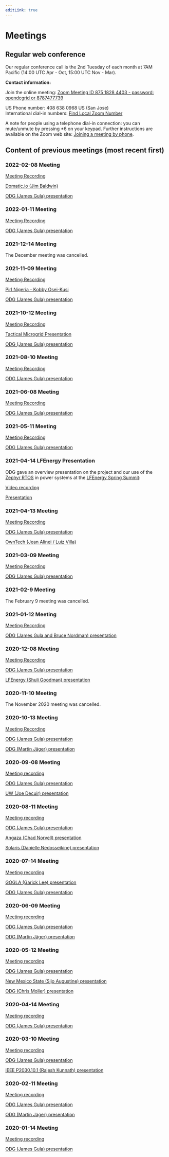 ```yaml
---
editLink: true
---
```


# Meetings

## Regular web conference

Our regular conference call is the 2nd Tuesday of each month at 7AM Pacific (14:00 UTC Apr - Oct, 15:00 UTC Nov - Mar).

**Contact information:**

Join the online meeting: [Zoom Meeting ID 875 1828 4403 - password: opendcgrid or 8787477739](https://us02web.zoom.us/j/87518284403?pwd=azl6dENVcDNCYTZFcDQvYXQzZGIrUT09)

US Phone number: 408 638 0968 US (San Jose)  
International dial-in numbers: [Find Local Zoom Number](https://us02web.zoom.us/u/kcufc3bAu6)

A note for people using a telephone dial-in connection: you can mute/unmute by pressing \*6 on your keypad.
Further instructions are available on the Zoom web site:
[Joining a meeting by phone](https://support.zoom.us/hc/en-us/articles/201362663-Joining-a-meeting-by-phone).

## Content of previous meetings (most recent first)

### 2022-02-08 Meeting

[Meeting Recording](https://www.dropbox.com/s/w0rznet9tli9gjw/GMT20220208-150236_Recording_2560x1440.mp4?dl=0)

[Domatic.io (Jim Baldwin)](./MeetingMaterials/20220208DomaticPresentation.pdf)

[ODG (James Gula) presentation](./MeetingMaterials/20220208ODGMeetingRev01.pdf) 

### 2022-01-11 Meeting

[Meeting Recording](https://www.dropbox.com/s/vp7vke9vk2rkns6/GMT20220111-150301_Recording_2560x1440.mp4?dl=0)

[ODG (James Gula) presentation](./MeetingMaterials/20220111ODGMeetingRev01.pdf) 

### 2021-12-14 Meeting

The December meeting was cancelled.

### 2021-11-09 Meeting

[Meeting Recording](https://www.dropbox.com/s/6cflhwjkdv9l0zr/GMT20211109-150259_Recording_2560x1440.mp4?dl=0)

[Pirl Nigeria - Kobby Osei-Kusi](./MeetingMaterials/20211109Osei-KusiNigeria.pdf)

[ODG (James Gula) presentation](./MeetingMaterials/20211109ODGMeetingRev02.pdf) 

### 2021-10-12 Meeting

[Meeting Recording](https://www.dropbox.com/s/1y2ovkic9gr1jna/GMT20211012-140122_Recording_2560x1440.mp4?dl=0)

[Tactical Microgrid Presentation](./MeetingMaterials/20211012TMS.pdf)

[ODG (James Gula) presentation](./MeetingMaterials/20211012ODGMeetingRev02.pdf)

### 2021-08-10 Meeting

[Meeting Recording](https://www.dropbox.com/s/n5pvqhjojrm7y1f/GMT20210810-140114_Recording_2560x1440.mp4?dl=0)

[ODG (James Gula) presentation](./MeetingMaterials/20210810ODGMeetingRev01.pdf)

### 2021-06-08 Meeting

[Meeting Recording](https://www.dropbox.com/s/egzjo5bsyoa2qu2/GMT20210608-140347_Recording_2560x1440.mp4?dl=0)

[ODG (James Gula) presentation](./MeetingMaterials/20210608ODGMeetingRev01.pdf)

### 2021-05-11 Meeting

[Meeting Recording](https://www.dropbox.com/s/a7r1th1hyv3dpdn/ODGMeeting20210511.mp4?dl=0)

[ODG (James Gula) presentation](./MeetingMaterials/20210511ODGMeetingRev01.pdf)

### 2021-04-14 LFEnergy Presentation

ODG gave an overview presentation on the project and our use of the 
[Zephyr RTOS](https://www.zephyrproject.org/) in power systems at the 
[LFEnergy Spring Summit](https://events.linuxfoundation.org/lf-energy-spring-summit/):
 
[Video recording](https://youtu.be/SWDM7YgT-pU) 

[Presentation](https://static.sched.com/hosted_files/lfenergyspringsummit2021/9f/Gula%20and%20Jäger%20-%20ODG%20LFEnergy%20Spring%20Summit.pdf)

### 2021-04-13 Meeting

[Meeting Recording](https://www.dropbox.com/s/i874c2qbdo4o9ur/GMT20210413-140339_Recording_2560x1440.mp4?dl=0)

[ODG (James Gula) presentation](./MeetingMaterials/20210413ODGMeetingRev02.pdf)

<a name="OwnTech"></a>[OwnTech (Jean Alinei / Luiz Villa)](./MeetingMaterials/20210413OwnTech.pdf)

### 2021-03-09 Meeting

[Meeting Recording](https://www.dropbox.com/s/qvgcbr1n71jmzg5/GMT20210309-150129_Open-DC-Gr_2560x1440.mp4?dl=0)

[ODG (James Gula) presentation](./MeetingMaterials/20210309ODGMeetingRev02.pdf)

### 2021-02-9 Meeting

The February 9 meeting was cancelled.

### 2021-01-12 Meeting

[Meeting Recording](https://www.dropbox.com/s/39dhalto1d9w1l7/GMT20210112-150208_Open-DC-Gr_2560x1440.mp4?dl=0)

[ODG (James Gula and Bruce Nordman) presentation](./MeetingMaterials/20210112MeetingRev02.pdf)

### 2020-12-08 Meeting

[Meeting Recording](https://www.dropbox.com/s/sh6ot2vq7wp3g5z/GMT20201208-150138_Open-DC-Gr_2560x1440.mp4?dl=0)

[ODG (James Gula) presentation](./MeetingMaterials/20201208MeetingRev02.pdf)

[LFEnergy (Shuli Goodman) presentation](./MeetingMaterials/20201208Goodman_LFEnergy_High_Level_Overview.pdf)

### 2020-11-10 Meeting

The November 2020 meeting was cancelled.

### 2020-10-13 Meeting
[Meeting Recording](https://www.dropbox.com/s/yliy1ovrc9q2sxs/GMT20201013-140155_Open-DC-Gr_2560x1440.mp4?dl=0)

[ODG (James Gula) presentation](./MeetingMaterials/20201013MeetingRev01.pdf)

[ODG (Martin Jäger) presentation](./MeetingMaterials/20201013Jager.pdf)

### 2020-09-08 Meeting
[Meeting recording](https://www.dropbox.com/s/7kvt9bylijcccpk/GMT20200908-140238_Open-DC-Gr_2560x1440.mp4?dl=0)

[ODG (James Gula) presentation](./MeetingMaterials/20200908MeetingRev01.pdf)

[UW (Joe Decuir) presentation](./MeetingMaterials/20200908Decuir.pdf)

### 2020-08-11 Meeting
[Meeting recording](https://www.dropbox.com/s/wil4wa3147l4a0i/GMT20200811-140049_Open-DC-Gr_2560x1440.mp4?dl=0)

[ODG (James Gula) presentation](./MeetingMaterials/20200811MeetingRev04.pdf)

[Angaza (Chad Norvell) presentation](./MeetingMaterials/20200811Angaza.pdf)

[Solaris (Danielle Nedosseikine) presentation](./MeetingMaterials/20200811Solaris.pdf)

### 2020-07-14 Meeting
[Meeting recording](https://www.dropbox.com/s/3enew2kqur0qrvo/2020-07-14-%2318.mp4?dl=0)

[GOGLA (Garick Lee) presentation](./MeetingMaterials/20200714_GOGLA_slides_for_ODG_meeting.pdf)

[ODG (James Gula)  presentation](./MeetingMaterials/20200714_Open_DC_Grid_Meeting_Rev_01.pdf)

### 2020-06-09 Meeting
[Meeting recording](https://www.dropbox.com/s/1wbscf18bo4yz3g/2020-06-09-%2317.mp4?dl=0)

[ODG (James Gula) presentation](./MeetingMaterials/20200609MeetingRev01.pdf)

[ODG (Martin Jäger) presentation](./MeetingMaterials/20200609MeetingJager.pdf)

### 2020-05-12 Meeting
[Meeting recording](https://www.dropbox.com/s/8md1yetvt52vtzb/2020-05-12-%2316.mp4?dl=0)

[ODG (James Gula) presentation](./MeetingMaterials/20200512MeetingRev02.pdf)

[New Mexico State (Sijo Augustine) presentation](./MeetingMaterials/20200512MeetingAugustine.pdf)

[ODG (Chris Moller) presentation](./MeetingMaterials/20200512MeetingMoller.pdf)

### 2020-04-14 Meeting
[Meeting recording](https://www.dropbox.com/s/ei6kba5dq9riofh/2020-04-14-%2315.mp4?dl=0)

[ODG (James Gula) presentation](./MeetingMaterials/20200414MeetingRev02.pdf)

### 2020-03-10 Meeting
[Meeting recording](https://www.dropbox.com/s/hk9yqo372q7xrrs/2020-03-10-%2313.mp4?dl=0)

[ODG (James Gula) presentation](./MeetingMaterials/20200310MeetingRev03.pdf)

[IEEE P2030.10.1 (Rajesh Kunnath) presentation](./MeetingMaterials/20200310MeetingRajesh.pdf)

### 2020-02-11 Meeting
[Meeting recording](https://www.dropbox.com/s/pmdcygflc2buqo4/2020-02-11-%2312.mp4?dl=0)

[ODG (James Gula) presentation](./MeetingMaterials/20200211MeetingRev02.pdf)

[ODG (Martin Jäger) presentation](./MeetingMaterials/20200211_DC_grid_converter_fundamentals.pdf)

### 2020-01-14 Meeting
[Meeting recording](https://www.dropbox.com/s/e2ku7i84wlelgb4/2020-01-14-%2311.mp4?dl=0)

[ODG (James Gula) presentation](./MeetingMaterials/20200114MeetingRev04.pdf)

